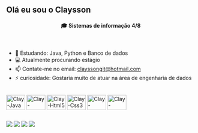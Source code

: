 ## Olá eu sou o Claysson

<h4 align="center"> 🎓 Sistemas de informação 4/8 </h4><br>

- 🌱 Estudando: Java, Python e Banco de dados
- 💻 Atualmente procurando estágio 
- 📫 Contate-me no email: clayssongit@hotmail.com
- ⚡ curiosidade: Gostaria muito de atuar na área de engenharia de dados

<div style="display: inline_block"><br>
  <img align="center" alt="Clay-Java" height="40" width="50" src="https://cdn.jsdelivr.net/gh/devicons/devicon@latest/icons/java/java-original.svg">
  <img align="center" alt="Clay-Python" height="40" width="50" src="https://cdn.jsdelivr.net/gh/devicons/devicon@latest/icons/python/python-original.svg">
  <img align="center" alt="Clay-Html5" height="40" width="50" src="https://cdn.jsdelivr.net/gh/devicons/devicon@latest/icons/html5/html5-original.svg">
  <img align="center" alt="Clay-Css3" height="40" width="50" src="https://cdn.jsdelivr.net/gh/devicons/devicon@latest/icons/css3/css3-original.svg">          
  <img align="center" alt="Clay-Datagrip" height="40" width="50" src="https://cdn.jsdelivr.net/gh/devicons/devicon@latest/icons/datagrip/datagrip-original.svg"> 
  <img align="center" alt="Clay-Mysql" height="40" width="50" src="https://cdn.jsdelivr.net/gh/devicons/devicon@latest/icons/mysql/mysql-original.svg">

</div>
      
  ##
 
<div> 
  <a href="https://instagram.com/claysson_e" target="_blank"><img src="https://img.shields.io/badge/-Instagram-%23E4405F?style=for-the-badge&logo=instagram&logoColor=white" target="_blank"></a>
 <a href="https://discord.com/invite/fjdCXwTS" target="_blank"><img src="https://img.shields.io/badge/Discord-7289DA?style=for-the-badge&logo=discord&logoColor=white" target="_blank"></a> 
  <a href = "mailto:clayssonwq@gmail.com"><img src="https://img.shields.io/badge/-Gmail-%23333?style=for-the-badge&logo=gmail&logoColor=white" target="_blank"></a>
  <a href="https://www.linkedin.com/in/claysson-eugenio" target="_blank"><img src="https://img.shields.io/badge/-LinkedIn-%230077B5?style=for-the-badge&logo=linkedin&logoColor=white" target="_blank"></a> 
  
</div>
